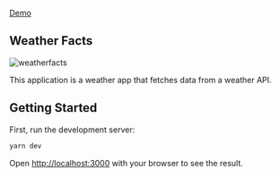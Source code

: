 [Demo](https://weatherfacts.vercel.app/)

## Weather Facts

![weatherfacts](https://github.com/makensonn/weatherfacts/assets/22712773/8378fc70-728e-4479-9bf8-e602ad964399)

This application is a weather app that fetches data from a weather API.

## Getting Started

First, run the development server:

```bash
yarn dev
```
Open [http://localhost:3000](http://localhost:3000) with your browser to see the result.
